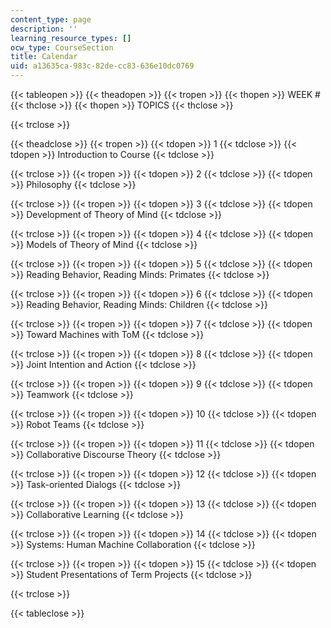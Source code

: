 ```yaml
---
content_type: page
description: ''
learning_resource_types: []
ocw_type: CourseSection
title: Calendar
uid: a13635ca-983c-82de-cc83-636e10dc0769
---
```


{{< tableopen >}}
{{< theadopen >}}
{{< tropen >}}
{{< thopen >}}
WEEK #
{{< thclose >}}
{{< thopen >}}
TOPICS
{{< thclose >}}

{{< trclose >}}

{{< theadclose >}}
{{< tropen >}}
{{< tdopen >}}
1
{{< tdclose >}}
{{< tdopen >}}
Introduction to Course
{{< tdclose >}}

{{< trclose >}}
{{< tropen >}}
{{< tdopen >}}
2
{{< tdclose >}}
{{< tdopen >}}
Philosophy
{{< tdclose >}}

{{< trclose >}}
{{< tropen >}}
{{< tdopen >}}
3
{{< tdclose >}}
{{< tdopen >}}
Development of Theory of Mind
{{< tdclose >}}

{{< trclose >}}
{{< tropen >}}
{{< tdopen >}}
4
{{< tdclose >}}
{{< tdopen >}}
Models of Theory of Mind
{{< tdclose >}}

{{< trclose >}}
{{< tropen >}}
{{< tdopen >}}
5
{{< tdclose >}}
{{< tdopen >}}
Reading Behavior, Reading Minds: Primates
{{< tdclose >}}

{{< trclose >}}
{{< tropen >}}
{{< tdopen >}}
6
{{< tdclose >}}
{{< tdopen >}}
Reading Behavior, Reading Minds: Children
{{< tdclose >}}

{{< trclose >}}
{{< tropen >}}
{{< tdopen >}}
7
{{< tdclose >}}
{{< tdopen >}}
Toward Machines with ToM
{{< tdclose >}}

{{< trclose >}}
{{< tropen >}}
{{< tdopen >}}
8
{{< tdclose >}}
{{< tdopen >}}
Joint Intention and Action
{{< tdclose >}}

{{< trclose >}}
{{< tropen >}}
{{< tdopen >}}
9
{{< tdclose >}}
{{< tdopen >}}
Teamwork
{{< tdclose >}}

{{< trclose >}}
{{< tropen >}}
{{< tdopen >}}
10
{{< tdclose >}}
{{< tdopen >}}
Robot Teams
{{< tdclose >}}

{{< trclose >}}
{{< tropen >}}
{{< tdopen >}}
11
{{< tdclose >}}
{{< tdopen >}}
Collaborative Discourse Theory
{{< tdclose >}}

{{< trclose >}}
{{< tropen >}}
{{< tdopen >}}
12
{{< tdclose >}}
{{< tdopen >}}
Task-oriented Dialogs
{{< tdclose >}}

{{< trclose >}}
{{< tropen >}}
{{< tdopen >}}
13
{{< tdclose >}}
{{< tdopen >}}
Collaborative Learning
{{< tdclose >}}

{{< trclose >}}
{{< tropen >}}
{{< tdopen >}}
14
{{< tdclose >}}
{{< tdopen >}}
Systems: Human Machine Collaboration
{{< tdclose >}}

{{< trclose >}}
{{< tropen >}}
{{< tdopen >}}
15
{{< tdclose >}}
{{< tdopen >}}
Student Presentations of Term Projects
{{< tdclose >}}

{{< trclose >}}

{{< tableclose >}}